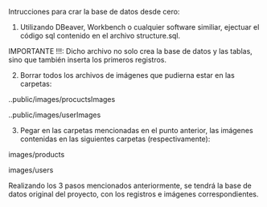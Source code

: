 Intrucciones para crar la base de datos desde cero:


1) Utilizando DBeaver, Workbench o cualquier software similiar, ejectuar el código sql contenido en el archivo structure.sql. 

IMPORTANTE !!!: Dicho archivo no solo crea la base de datos y las tablas, sino que también inserta los primeros registros.


2) Borrar todos los archivos de imágenes que pudierna estar en las carpetas:

..public/images/procuctsImages

..public/images/userImages


3) Pegar en las carpetas mencionadas en el punto anterior, las imágenes contenidas en las siguientes carpetas (respectivamente):

images/products

images/users


Realizando los 3 pasos mencionados anteriormente, se tendrá la base de datos original del proyecto, con los registros e imágenes correspondientes.



